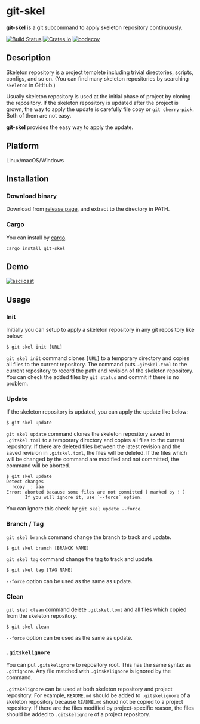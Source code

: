 # git-skel

**git-skel** is a git subcommand to apply skeleton repository continuously.

[![Build Status](https://dev.azure.com/dalance/git-skel/_apis/build/status/dalance.git-skel?branchName=master)](https://dev.azure.com/dalance/git-skel/_build/latest?definitionId=1&branchName=master)
[![Crates.io](https://img.shields.io/crates/v/git-skel.svg)](https://crates.io/crates/git-skel)
[![codecov](https://codecov.io/gh/dalance/git-skel/branch/master/graph/badge.svg)](https://codecov.io/gh/dalance/git-skel)

## Description

Skeleton repository is a project templete including trivial directories, scripts, configs, and so on.
(You can find many skeleton repositories by searching `skeleton` in GitHub.)

Usually skeleton repository is used at the initial phase of project by cloning the repository.
If the skeleton repository is updated after the project is grown, the way to apply the update is carefully file copy or `git cherry-pick`.
Both of them are not easy.

**git-skel** provides the easy way to apply the update.

## Platform

Linux/macOS/Windows

## Installation

### Download binary

Download from [release page](https://github.com/dalance/git-skel/releases/latest), and extract to the directory in PATH.

### Cargo

You can install by [cargo](https://crates.io).

```
cargo install git-skel
```

## Demo

[![asciicast](https://asciinema.org/a/241331.svg)](https://asciinema.org/a/241331)

## Usage

### Init

Initially you can setup to apply a skeleton repository in any git repository like below:

```
$ git skel init [URL]
```

`git skel init` command clones `[URL]` to a temporary directory and copies all files to the current repository.
The command puts `.gitskel.toml` to the current repository to record the path and revision of the skeleton repository.
You can check the added files by `git status` and commit if there is no problem.

### Update

If the skeleton repository is updated, you can apply the update like below:

```
$ git skel update
```

`git skel update` command clones the skeleton repository saved in `.gitskel.toml` to a temporary directory and copies all files to the current repository.
If there are deleted files between the latest revision and the saved revision in `.gitskel.toml`, the files will be deleted.
If the files which will be changed by the command are modified and not committed, the command will be aborted.

```
$ git skel update
Detect changes
  !copy  : aaa
Error: aborted bacause some files are not committed ( marked by ! )
       If you will ignore it, use `--force` option.
```

You can ignore this check by `git skel update --force`.

### Branch / Tag

`git skel branch` command change the branch to track and update.

```
$ git skel branch [BRANCK NAME]
```

`git skel tag` command change the tag to track and update.

```
$ git skel tag [TAG NAME]
```

`--force` option can be used as the same as update.

### Clean

`git skel clean` command delete `.gitskel.toml` and all files which copied from the skeleton repository.

```
$ git skel clean
```

`--force` option can be used as the same as update.

### `.gitskelignore`

You can put `.gitskelignore` to repository root.
This has the same syntax as `.gitignore`.
Any file matched with `.gitskelignore` is ignored by the command.

`.gitskelignore` can be used at both skeleton repository and project repository.
For example, `README.md` should be added to `.gitskelignore` of a skeleton repository because `README.md` shoud not be copied to a project repository.
If there are the files modified by project-specific reason, the files should be added to `.gitskelignore` of a project repository.
